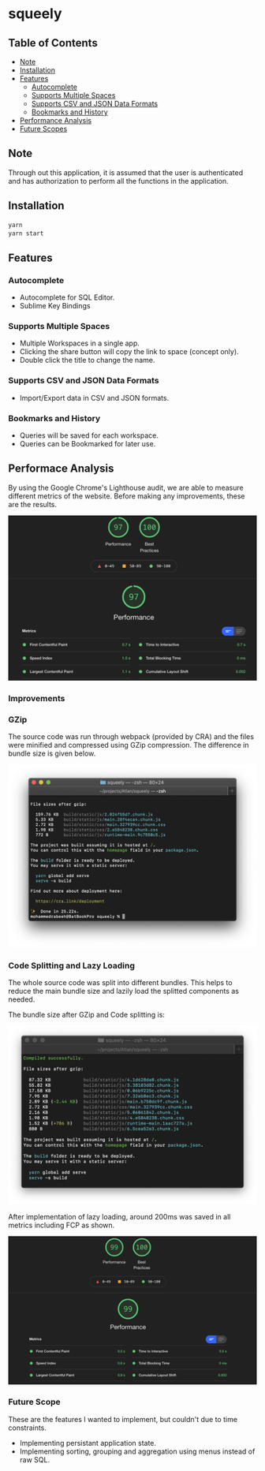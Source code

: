 # squeely

## Table of Contents

- [Note](#note)
- [Installation](#installation)
- [Features](#features)
  - [Autocomplete](#autocomplete)
  - [Supports Multiple Spaces](#supports-multiple-spaces)
  - [Supports CSV and JSON Data Formats](#supports-csv-and-json-data-formats)
  - [Bookmarks and History](#bookmarks-and-history)
- [Performance Analysis](#performance-analysis)
- [Future Scopes](#future-scopes)

## Note

Through out this application, it is assumed that the user is authenticated and has authorization to perform all the functions in the application.

## Installation

```bash
yarn
yarn start
```

## Features

### Autocomplete

- Autocomplete for SQL Editor.
- Sublime Key Bindings

### Supports Multiple Spaces

- Multiple Workspaces in a single app.
- Clicking the share button will copy the link to space (concept only).
- Double click the title to change the name.

### Supports CSV and JSON Data Formats

- Import/Export data in CSV and JSON formats.

### Bookmarks and History

- Queries will be saved for each workspace.
- Queries can be Bookmarked for later use.

## Performace Analysis

By using the Google Chrome's Lighthouse audit, we are able to measure different metrics of the website. Before making any improvements, these are the results.

![before-lazy](https://github.com/rabeehrz/squeely/blob/master/docs/before-lazy.png?raw=true)

### Improvements

### GZip

The source code was run through webpack (provided by CRA) and the files were minified and compressed using GZip compression. The difference in bundle size is given below.

![gzip](https://github.com/rabeehrz/squeely/blob/master/docs/gzip.png?raw=true)

### Code Splitting and Lazy Loading

The whole source code was split into different bundles. This helps to reduce the main bundle size and lazily load the splitted components as needed.

The bundle size after GZip and Code splitting is:

![code-split](https://github.com/rabeehrz/squeely/blob/master/docs/code-split.png?raw=true)

After implementation of lazy loading, around 200ms was saved in all metrics including FCP as shown.

![after-lazy](https://github.com/rabeehrz/squeely/blob/master/docs/after-lazy.png?raw=true)

### Future Scope

These are the features I wanted to implement, but couldn't due to time constraints.

- Implementing persistant application state.
- Implementing sorting, grouping and aggregation using menus instead of raw SQL.
